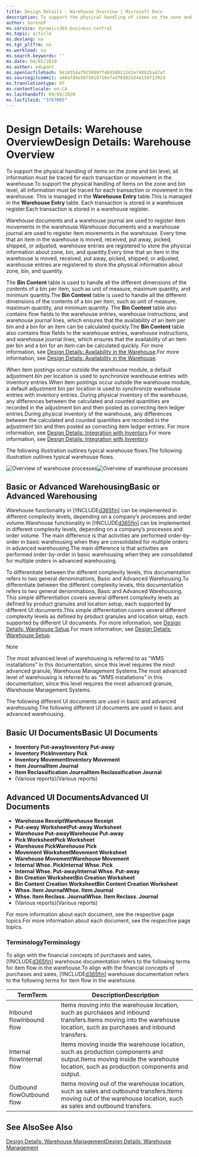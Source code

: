 ```yaml
---
title: Design Details - Warehouse Overview | Microsoft Docs
description: To support the physical handling of items on the zone and bin level, all information must be traced for each transaction or movement in the warehouse. This is managed in the **Warehouse Entry** table. Each transaction is stored in a warehouse register.
author: SorenGP
ms.service: dynamics365-business-central
ms.topic: article
ms.devlang: na
ms.tgt_pltfrm: na
ms.workload: na
ms.search.keywords: ''
ms.date: 04/01/2020
ms.author: edupont
ms.openlocfilehash: 9418354af925099ff469580112d2e748825a47af
ms.sourcegitcommit: a80afd4e5075018716efad76d82a54e158f1392d
ms.translationtype: HT
ms.contentlocale: en-CA
ms.lasthandoff: 09/09/2020
ms.locfileid: "3787005"
---
```

# <a name="design-details-warehouse-overview"></a><span data-ttu-id="8941f-105">Design Details: Warehouse Overview</span><span class="sxs-lookup"><span data-stu-id="8941f-105">Design Details: Warehouse Overview</span></span>
<span data-ttu-id="8941f-106">To support the physical handling of items on the zone and bin level, all information must be traced for each transaction or movement in the warehouse.</span><span class="sxs-lookup"><span data-stu-id="8941f-106">To support the physical handling of items on the zone and bin level, all information must be traced for each transaction or movement in the warehouse.</span></span> <span data-ttu-id="8941f-107">This is managed in the **Warehouse Entry** table.</span><span class="sxs-lookup"><span data-stu-id="8941f-107">This is managed in the **Warehouse Entry** table.</span></span> <span data-ttu-id="8941f-108">Each transaction is stored in a warehouse register.</span><span class="sxs-lookup"><span data-stu-id="8941f-108">Each transaction is stored in a warehouse register.</span></span>  

<span data-ttu-id="8941f-109">Warehouse documents and a warehouse journal are used to register item movements in the warehouse.</span><span class="sxs-lookup"><span data-stu-id="8941f-109">Warehouse documents and a warehouse journal are used to register item movements in the warehouse.</span></span> <span data-ttu-id="8941f-110">Every time that an item in the warehouse is moved, received, put away, picked, shipped, or adjusted, warehouse entries are registered to store the physical information about zone, bin, and quantity.</span><span class="sxs-lookup"><span data-stu-id="8941f-110">Every time that an item in the warehouse is moved, received, put away, picked, shipped, or adjusted, warehouse entries are registered to store the physical information about zone, bin, and quantity.</span></span>

<span data-ttu-id="8941f-111">The **Bin Content** table is used to handle all the different dimensions of the contents of a bin per item, such as unit of measure, maximum quantity, and minimum quantity.</span><span class="sxs-lookup"><span data-stu-id="8941f-111">The **Bin Content** table is used to handle all the different dimensions of the contents of a bin per item, such as unit of measure, maximum quantity, and minimum quantity.</span></span> <span data-ttu-id="8941f-112">The **Bin Content** table also contains flow fields to the warehouse entries, warehouse instructions, and warehouse journal lines, which ensures that the availability of an item per bin and a bin for an item can be calculated quickly.</span><span class="sxs-lookup"><span data-stu-id="8941f-112">The **Bin Content** table also contains flow fields to the warehouse entries, warehouse instructions, and warehouse journal lines, which ensures that the availability of an item per bin and a bin for an item can be calculated quickly.</span></span> <span data-ttu-id="8941f-113">For more information, see [Design Details: Availability in the Warehouse](design-details-availability-in-the-warehouse.md).</span><span class="sxs-lookup"><span data-stu-id="8941f-113">For more information, see [Design Details: Availability in the Warehouse](design-details-availability-in-the-warehouse.md).</span></span>  

<span data-ttu-id="8941f-114">When item postings occur outside the warehouse module, a default adjustment bin per location is used to synchronize warehouse entries with inventory entries.</span><span class="sxs-lookup"><span data-stu-id="8941f-114">When item postings occur outside the warehouse module, a default adjustment bin per location is used to synchronize warehouse entries with inventory entries.</span></span> <span data-ttu-id="8941f-115">During physical inventory of the warehouse, any differences between the calculated and counted quantities are recorded in the adjustment bin and then posted as correcting item ledger entries.</span><span class="sxs-lookup"><span data-stu-id="8941f-115">During physical inventory of the warehouse, any differences between the calculated and counted quantities are recorded in the adjustment bin and then posted as correcting item ledger entries.</span></span> <span data-ttu-id="8941f-116">For more information, see [Design Details: Integration with Inventory](design-details-integration-with-inventory.md).</span><span class="sxs-lookup"><span data-stu-id="8941f-116">For more information, see [Design Details: Integration with Inventory](design-details-integration-with-inventory.md).</span></span>  

<span data-ttu-id="8941f-117">The following illustration outlines typical warehouse flows.</span><span class="sxs-lookup"><span data-stu-id="8941f-117">The following illustration outlines typical warehouse flows.</span></span>  

<span data-ttu-id="8941f-118">![Overview of warehouse processes](media/design_details_warehouse_management_overview.png "Overview of warehouse processes")</span><span class="sxs-lookup"><span data-stu-id="8941f-118">![Overview of warehouse processes](media/design_details_warehouse_management_overview.png "Overview of warehouse processes")</span></span>  

## <a name="basic-or-advanced-warehousing"></a><span data-ttu-id="8941f-119">Basic or Advanced Warehousing</span><span class="sxs-lookup"><span data-stu-id="8941f-119">Basic or Advanced Warehousing</span></span>  
<span data-ttu-id="8941f-120">Warehouse functionality in [!INCLUDE[d365fin](includes/d365fin_md.md)] can be implemented in different complexity levels, depending on a company’s processes and order volume.</span><span class="sxs-lookup"><span data-stu-id="8941f-120">Warehouse functionality in [!INCLUDE[d365fin](includes/d365fin_md.md)] can be implemented in different complexity levels, depending on a company’s processes and order volume.</span></span> <span data-ttu-id="8941f-121">The main difference is that activities are performed order-by-order in basic warehousing when they are consolidated for multiple orders in advanced warehousing.</span><span class="sxs-lookup"><span data-stu-id="8941f-121">The main difference is that activities are performed order-by-order in basic warehousing when they are consolidated for multiple orders in advanced warehousing.</span></span>  

 <span data-ttu-id="8941f-122">To differentiate between the different complexity levels, this documentation refers to two general denominations, Basic and Advanced Warehousing.</span><span class="sxs-lookup"><span data-stu-id="8941f-122">To differentiate between the different complexity levels, this documentation refers to two general denominations, Basic and Advanced Warehousing.</span></span> <span data-ttu-id="8941f-123">This simple differentiation covers several different complexity levels as defined by product granules and location setup, each supported by different UI documents.</span><span class="sxs-lookup"><span data-stu-id="8941f-123">This simple differentiation covers several different complexity levels as defined by product granules and location setup, each supported by different UI documents.</span></span> <span data-ttu-id="8941f-124">For more information, see [Design Details: Warehouse Setup](design-details-warehouse-setup.md).</span><span class="sxs-lookup"><span data-stu-id="8941f-124">For more information, see [Design Details: Warehouse Setup](design-details-warehouse-setup.md).</span></span>  

> [!NOTE]  
>  <span data-ttu-id="8941f-125">The most advanced level of warehousing is referred to as “WMS installations” in this documentation, since this level requires the most advanced granule, Warehouse Management Systems.</span><span class="sxs-lookup"><span data-stu-id="8941f-125">The most advanced level of warehousing is referred to as “WMS installations” in this documentation, since this level requires the most advanced granule, Warehouse Management Systems.</span></span>  

 <span data-ttu-id="8941f-126">The following different UI documents are used in basic and advanced warehousing.</span><span class="sxs-lookup"><span data-stu-id="8941f-126">The following different UI documents are used in basic and advanced warehousing.</span></span>  

## <a name="basic-ui-documents"></a><span data-ttu-id="8941f-127">Basic UI Documents</span><span class="sxs-lookup"><span data-stu-id="8941f-127">Basic UI Documents</span></span>  

-   <span data-ttu-id="8941f-128">**Inventory Put-away**</span><span class="sxs-lookup"><span data-stu-id="8941f-128">**Inventory Put-away**</span></span>  
-   <span data-ttu-id="8941f-129">**Inventory Pick**</span><span class="sxs-lookup"><span data-stu-id="8941f-129">**Inventory Pick**</span></span>  
-   <span data-ttu-id="8941f-130">**Inventory Movement**</span><span class="sxs-lookup"><span data-stu-id="8941f-130">**Inventory Movement**</span></span>  
-   <span data-ttu-id="8941f-131">**Item Journal**</span><span class="sxs-lookup"><span data-stu-id="8941f-131">**Item Journal**</span></span>  
-   <span data-ttu-id="8941f-132">**Item Reclassification Journal**</span><span class="sxs-lookup"><span data-stu-id="8941f-132">**Item Reclassification Journal**</span></span>  
-   <span data-ttu-id="8941f-133">(Various reports)</span><span class="sxs-lookup"><span data-stu-id="8941f-133">(Various reports)</span></span>  

## <a name="advanced-ui-documents"></a><span data-ttu-id="8941f-134">Advanced UI Documents</span><span class="sxs-lookup"><span data-stu-id="8941f-134">Advanced UI Documents</span></span>  

-   <span data-ttu-id="8941f-135">**Warehouse Receipt**</span><span class="sxs-lookup"><span data-stu-id="8941f-135">**Warehouse Receipt**</span></span>  
-   <span data-ttu-id="8941f-136">**Put-away Worksheet**</span><span class="sxs-lookup"><span data-stu-id="8941f-136">**Put-away Worksheet**</span></span>  
-   <span data-ttu-id="8941f-137">**Warehouse Put-away**</span><span class="sxs-lookup"><span data-stu-id="8941f-137">**Warehouse Put-away**</span></span>  
-   <span data-ttu-id="8941f-138">**Pick Worksheet**</span><span class="sxs-lookup"><span data-stu-id="8941f-138">**Pick Worksheet**</span></span>  
-   <span data-ttu-id="8941f-139">**Warehouse Pick**</span><span class="sxs-lookup"><span data-stu-id="8941f-139">**Warehouse Pick**</span></span>  
-   <span data-ttu-id="8941f-140">**Movement Worksheet**</span><span class="sxs-lookup"><span data-stu-id="8941f-140">**Movement Worksheet**</span></span>  
-   <span data-ttu-id="8941f-141">**Warehouse Movement**</span><span class="sxs-lookup"><span data-stu-id="8941f-141">**Warehouse Movement**</span></span>  
-   <span data-ttu-id="8941f-142">**Internal Whse. Pick**</span><span class="sxs-lookup"><span data-stu-id="8941f-142">**Internal Whse. Pick**</span></span>  
-   <span data-ttu-id="8941f-143">**Internal Whse. Put-away**</span><span class="sxs-lookup"><span data-stu-id="8941f-143">**Internal Whse. Put-away**</span></span>  
-   <span data-ttu-id="8941f-144">**Bin Creation Worksheet**</span><span class="sxs-lookup"><span data-stu-id="8941f-144">**Bin Creation Worksheet**</span></span>  
-   <span data-ttu-id="8941f-145">**Bin Content Creation Worksheet**</span><span class="sxs-lookup"><span data-stu-id="8941f-145">**Bin Content Creation Worksheet**</span></span>  
-   <span data-ttu-id="8941f-146">**Whse. Item Journal**</span><span class="sxs-lookup"><span data-stu-id="8941f-146">**Whse. Item Journal**</span></span>  
-   <span data-ttu-id="8941f-147">**Whse. Item Reclass. Journal**</span><span class="sxs-lookup"><span data-stu-id="8941f-147">**Whse. Item Reclass. Journal**</span></span>  
-   <span data-ttu-id="8941f-148">(Various reports)</span><span class="sxs-lookup"><span data-stu-id="8941f-148">(Various reports)</span></span>  

<span data-ttu-id="8941f-149">For more information about each document, see the respective page topics.</span><span class="sxs-lookup"><span data-stu-id="8941f-149">For more information about each document, see the respective page topics.</span></span>  

### <a name="terminology"></a><span data-ttu-id="8941f-150">Terminology</span><span class="sxs-lookup"><span data-stu-id="8941f-150">Terminology</span></span>  
<span data-ttu-id="8941f-151">To align with the financial concepts of purchases and sales, [!INCLUDE[d365fin](includes/d365fin_md.md)] warehouse documentation refers to the following terms for item flow in the warehouse.</span><span class="sxs-lookup"><span data-stu-id="8941f-151">To align with the financial concepts of purchases and sales, [!INCLUDE[d365fin](includes/d365fin_md.md)] warehouse documentation refers to the following terms for item flow in the warehouse.</span></span>  

|<span data-ttu-id="8941f-152">Term</span><span class="sxs-lookup"><span data-stu-id="8941f-152">Term</span></span>|<span data-ttu-id="8941f-153">Description</span><span class="sxs-lookup"><span data-stu-id="8941f-153">Description</span></span>|  
|----------|---------------------------------------|  
|<span data-ttu-id="8941f-154">Inbound flow</span><span class="sxs-lookup"><span data-stu-id="8941f-154">Inbound flow</span></span>|<span data-ttu-id="8941f-155">Items moving into the warehouse location, such as purchases and inbound transfers.</span><span class="sxs-lookup"><span data-stu-id="8941f-155">Items moving into the warehouse location, such as purchases and inbound transfers.</span></span>|  
|<span data-ttu-id="8941f-156">Internal flow</span><span class="sxs-lookup"><span data-stu-id="8941f-156">Internal flow</span></span>|<span data-ttu-id="8941f-157">Items moving inside the warehouse location, such as production components and output.</span><span class="sxs-lookup"><span data-stu-id="8941f-157">Items moving inside the warehouse location, such as production components and output.</span></span>|  
|<span data-ttu-id="8941f-158">Outbound flow</span><span class="sxs-lookup"><span data-stu-id="8941f-158">Outbound flow</span></span>|<span data-ttu-id="8941f-159">Items moving out of the warehouse location, such as sales and outbound transfers.</span><span class="sxs-lookup"><span data-stu-id="8941f-159">Items moving out of the warehouse location, such as sales and outbound transfers.</span></span>|  

## <a name="see-also"></a><span data-ttu-id="8941f-160">See Also</span><span class="sxs-lookup"><span data-stu-id="8941f-160">See Also</span></span>  
 [<span data-ttu-id="8941f-161">Design Details: Warehouse Management</span><span class="sxs-lookup"><span data-stu-id="8941f-161">Design Details: Warehouse Management</span></span>](design-details-warehouse-management.md)
